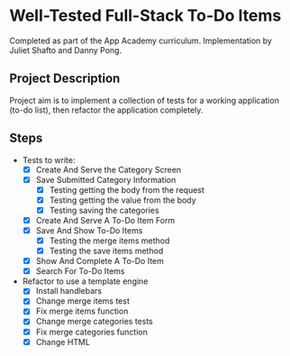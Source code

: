 # Well-Tested Full-Stack To-Do Items
Completed as part of the App Academy curriculum. Implementation by Juliet Shafto and Danny Pong.

## Project Description
Project aim is to implement a collection of tests for a working application (to-do list), then refactor the application completely.

## Steps
- Tests to write:
    - [x] Create And Serve the Category Screen
    - [x] Save Submitted Category Information
        - [x] Testing getting the body from the request
        - [x] Testing getting the value from the body
        - [x] Testing saving the categories
    - [x] Create And Serve A To-Do Item Form
    - [x] Save And Show To-Do Items
        - [x] Testing the merge items method
        - [x] Testing the save items method
    - [x] Show And Complete A To-Do Item
    - [x] Search For To-Do Items
- Refactor to use a template engine
    - [x] Install handlebars
    - [x] Change merge items test
    - [x] Fix merge items function
    - [x] Change merge categories tests
    - [x] Fix merge categories function
    - [x] Change HTML
